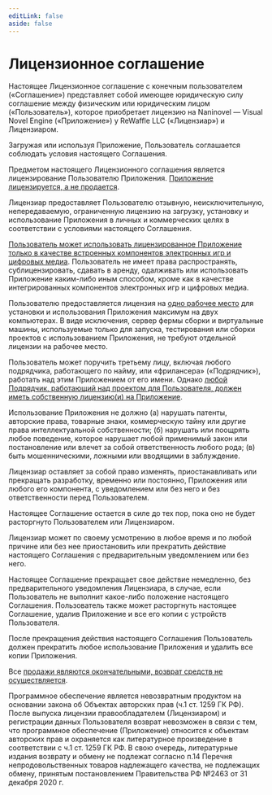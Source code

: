 ```yaml
---
editLink: false
aside: false
---
```


# Лицензионное соглашение

Настоящее Лицензионное соглашение с конечным пользователем («Соглашение») представляет собой имеющее юридическую силу соглашение между физическим или юридическим лицом («Пользователь»), которое приобретает лицензию на Naninovel — Visual Novel Engine («Приложение») у ReWaffle LLC («Лицензиар») и Лицензиаром.

Загружая или используя Приложение, Пользователь соглашается соблюдать условия настоящего Соглашения.

Предметом настоящего Лицензионного соглашения является лицензирование Пользователю Приложения. <u>Приложение лицензируется, а не продается</u>.

Лицензиар предоставляет Пользователю отзывную, неисключительную, непередаваемую, ограниченную лицензию на загрузку, установку и использование Приложения в личных и коммерческих целях в соответствии с условиями настоящего Соглашения.

<u>Пользователь может использовать лицензированное Приложение только в качестве встроенных компонентов электронных игр и цифровых медиа</u>. Пользователь не имеет права распространять, сублицензировать, сдавать в аренду, одалживать или использовать Приложение каким-либо иным способом, кроме как в качестве интегрированных компонентов электронных игр и цифровых медиа.

Пользователю предоставляется лицензия на <u>одно рабочее место</u> для установки и использования Приложения максимум на двух компьютерах. В виде исключения, сервер фермы сборки и виртуальные машины, используемые только для запуска, тестирования или сборки проектов с использованием Приложения, не требуют отдельной лицензии на рабочее место.

Пользователь может поручить третьему лицу, включая любого подрядчика, работающего по найму, или «фрилансера» («Подрядчик»), работать над этим Приложением от его имени. Однако <u>любой Подрядчик, работающий над проектом для Пользователя, должен иметь собственную лицензию(и) на Приложение</u>.

Использование Приложения не должно (a) нарушать патенты, авторские права, товарные знаки, коммерческую тайну или другие права интеллектуальной собственности; (б) нарушать или поощрять любое поведение, которое нарушает любой применимый закон или постановление или влечет за собой ответственность любого рода; (в) быть мошенническими, ложными или вводящими в заблуждение.

Лицензиар оставляет за собой право изменять, приостанавливать или прекращать разработку, временно или постоянно, Приложения или любого его компонента, с уведомлением или без него и без ответственности перед Пользователем.

Настоящее Соглашение остается в силе до тех пор, пока оно не будет расторгнуто Пользователем или Лицензиаром.

Лицензиар может по своему усмотрению в любое время и по любой причине или без нее приостановить или прекратить действие настоящего Соглашения с предварительным уведомлением или без него.

Настоящее Соглашение прекращает свое действие немедленно, без предварительного уведомления Лицензиара, в случае, если Пользователь не выполнит какое-либо положение настоящего Соглашения. Пользователь также может расторгнуть настоящее Соглашение, удалив Приложение и все его копии с устройств Пользователя.

После прекращения действия настоящего Соглашения Пользователь должен прекратить любое использование Приложения и удалить все копии Приложения.

Все <u>продажи являются окончательными, возврат средств не осуществляется</u>.

Программное обеспечение является невозвратным продуктом на основании закона об Объектах авторских прав (ч.1 ст. 1259 ГК РФ). После выпуска лицензии правообладателем (Лицензиаром) и регистрации данных Пользователя возврат невозможен в связи с тем, что программное обеспечение (Приложение) относится к объектам авторских прав и охраняется как литературное произведение в соответствии с ч.1 ст. 1259 ГК РФ. В свою очередь, литературные издания возврату и обмену не подлежат согласно п.14 Перечня непродовольственных товаров надлежащего качества, не подлежащих обмену, принятым постановлением Правительства РФ №2463 от 31 декабря 2020 г.
